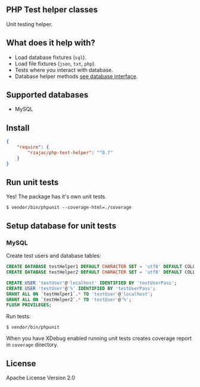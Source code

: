 ## PHP Test helper classes

Unit testing helper.

## What does it help with?

- Load database fixtures (`sql`).
- Load file fixtures (`json`, `txt`, `php`).
- Tests where you interact with database.
- Database helper methods [see database interface](src/Database/DbItf.php).

## Supported databases

- MySQL

## Install

```json
{
    "require": {
        "rzajac/php-test-helper": "^0.7"
    }
}
```

## Run unit tests

Yes! The package has it's own unit tests.

```
$ vendor/bin/phpunit --coverage-html=./coverage 
```

## Setup database for unit tests

### MySQL

Create test users and database tables:

```sql
CREATE DATABASE testHelper1 DEFAULT CHARACTER SET = 'utf8' DEFAULT COLLATE = 'utf8_general_ci';
CREATE DATABASE testHelper2 DEFAULT CHARACTER SET = 'utf8' DEFAULT COLLATE = 'utf8_general_ci';

CREATE USER 'testUser'@'localhost' IDENTIFIED BY 'testUserPass';
CREATE USER 'testUser'@'%' IDENTIFIED BY 'testUserPass';
GRANT ALL ON `testHelper1`.* TO 'testUser'@'localhost';
GRANT ALL ON `testHelper2`.* TO 'testUser'@'%';
FLUSH PRIVILEGES;
```

Run tests:

```
$ vendor/bin/phpunit
```

When you have XDebug enabled running unit tests creates coverage report in `coverage` directory.

## License

Apache License Version 2.0
